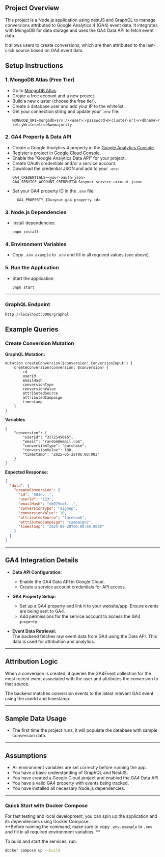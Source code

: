 ## Project Overview

This project is a Node.js application using nestJS and GraphQL to manage conversions attributed to Google Analytics 4 
(GA4) event data. 
It integrates with MongoDB for data storage and uses the GA4 Data API to fetch event data.

It allows users to create conversions, which are then attributed to the last-click source based on GA4 event data.

## Setup Instructions

### 1. MongoDB Atlas (Free Tier)

- Go to [MongoDB Atlas](https://www.mongodb.com/cloud/atlas).
- Create a free account and a new project.
- Build a new cluster (choose the free tier).
- Create a database user and add your IP to the whitelist.
- Get your connection string and update your `.env` file:
  ```
  MONGODB_URI=mongodb+srv://<user>:<password>@<cluster-url>/<dbname>?retryWrites=true&w=majority
  ```

### 2. GA4 Property & Data API

- Create a Google Analytics 4 property in the [Google Analytics Console](https://analytics.google.com/).
- Register a project in [Google Cloud Console](https://console.cloud.google.com/).
- Enable the "Google Analytics Data API" for your project.
- Create OAuth credentials and/or a service account.
- Download the credential JSON and add to your `.env`:
  ```
  GA4_CREDENTIALS=<your-oauth-json>
  GA4_SERVICE_ACCOUNT_CREDENTIALS=<your-service-account-json>
  ```
- Set your GA4 property ID in the `.env` file:
  ```
    GA4_PROPERTY_ID=<your-ga4-property-id>
  ```

### 3. Node.js Dependencies

- Install dependencies:
  ```
  pnpm install
  ```

### 4. Environment Variables

- Copy `.env.example` to `.env` and fill in all required values (see above).

### 5. Run the Application

- Start the application:
  ```
  pnpm start
  ```

---

### GraphQL Endpoint 


`http://localhost:3000/graphql`

## Example Queries

### Create Conversion Mutation

**GraphQL Mutation:**

```
mutation createConversion($conversion: ConversionInput!) {
    createConversion(conversion: $conversion) {
        id
        userId
        emailHash
        conversionType
        conversionValue
        attributedSource
        attributedCampaign
        timestamp
    }
}
```

**Variables**

```
{
    "conversion": {
        "userId": "3372545016",
        "email": "random@email.com",
        "conversionType": "purchase",
        "conversionValue": 100,
        "timestamp": "2025-05-28T06:00:00Z"
    }
}
```

**Expected Response:**

```json
{
  "data": {
    "createConversion": {
      "id": "683e...",
      "userId": "123",
      "emailHash": "e8979cdf...",
      "conversionType": "signup",
      "conversionValue": 10,
      "attributedSource": "facebook",
      "attributedCampaign": "campaign2",
      "timestamp": "2025-05-28T06:00:00.000Z"
    }
  }
}
```

---

## GA4 Integration Details

- **Data API Configuration:**
    - Enable the GA4 Data API in Google Cloud.
    - Create a service account credentials for API access.

- **GA4 Property Setup:**
    - Set up a GA4 property and link it to your website/app. Ensure events are being sent to GA4.
    - Add permissions for the service account to access the GA4 property.

- **Event Data Retrieval:**  
  The backend fetches raw event data from GA4 using the Data API. This data is used for attribution and analytics.

---

## Attribution Logic

When a conversion is created, it queries the GA4Event collection for the most recent
event associated with the user and attributes the conversion to that source.

The backend matches conversion events to the latest relevant GA4 event using the userId and timestamp.

---

## Sample Data Usage

- The first time the project runs, it will populate the database with sample conversion data.

---

## Assumptions

- All environment variables are set correctly before running the app.
- You have a basic understanding of GraphQL and NestJS.
- You have created a Google Cloud project and enabled the GA4 Data API.
- You have a valid GA4 property with events being tracked.
- You have installed all necessary Node.js dependencies.

---

### Quick Start with Docker Compose

For fast testing and local development, you can spin up the application and its dependencies using Docker Compose.  
**Before running the command, make sure to copy `.env.example` to `.env` and fill in all required environment variables.
**

To build and start the services, run:

```bash
docker compose up --build
